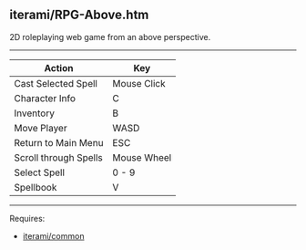 iterami/RPG-Above.htm
---------------------

2D roleplaying web game from an above perspective.

---

Action                | Key
----------------------|------------
Cast Selected Spell   | Mouse Click
Character Info        | C
Inventory             | B
Move Player           | WASD
Return to Main Menu   | ESC
Scroll through Spells | Mouse Wheel
Select Spell          | 0 - 9
Spellbook             | V

---

Requires:
* [iterami/common](https://github.com/iterami/common)
